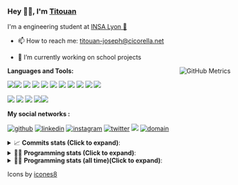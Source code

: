 <!--
**titouan-joseph/titouan-joseph** is a ✨ _special_ ✨ repository because its `README.md` (this file) appears on your GitHub profile.

Here are some ideas to get you started:

- 🔭 I’m currently working on ...
- 🌱 I’m currently learning ...
- 👯 I’m looking to collaborate on ...
- 🤔 I’m looking for help with ...
- 💬 Ask me about ...
- 📫 How to reach me: ...
- 😄 Pronouns: ...
- ⚡ Fun fact: ...
-->

### Hey 👋🏽, I'm [Titouan](https://github.com/Titouan-Joseph) 

I'm a engineering student at  [INSA Lyon 🦏](https://www.insa-lyon.fr/en/)

- 📫 How to reach me: [titouan-joseph@cicorella.net](mailto:titouan-joseph@cicorella.net)
- 🔭 I’m currently working on school projects


  <img align="right" alt="GitHub Metrics" src="https://metrics.lecoq.io/titouan-joseph" />

**Languages and Tools:**

[<img src="https://img.icons8.com/color/48/000000/python.png"/>]()[<img src="https://img.icons8.com/color/48/000000/java-coffee-cup-logo.png"/>]() [<img src="https://img.icons8.com/color/48/000000/c-programming.png"/>]() [<img src="https://img.icons8.com/color/48/000000/javascript.png"/>]() [<img src="https://img.icons8.com/color/48/000000/selenium-test-automation.png"/>]() [<img src="https://img.icons8.com/color/48/000000/git.png"/>]() [<img src="https://img.icons8.com/color/48/000000/console.png"/>]() [<img src="https://img.icons8.com/color/48/000000/android-os.png"/>]() [<img src="https://img.icons8.com/color/48/000000/pycharm.png"/>]() [<img src="https://img.icons8.com/color/48/000000/virtualbox.png"/>]() [<img src="https://img.icons8.com/color/48/000000/windows-10.png"/>]()

[<img src="https://img.icons8.com/color/48/000000/linux.png"/>]() [<img src="https://img.icons8.com/color/48/000000/nginx.png"/>]() [<img src="https://img.icons8.com/color/48/000000/raspberry-pi.png"/>]() [<img src="https://img.icons8.com/color/48/000000/docker.png"/>]()[<img src="https://img.icons8.com/color/48/000000/visual-studio-code-2019.png"/>]()

**My social networks :**

[<img src='https://img.icons8.com/fluent/48/000000/github.png' alt="github">](https://github.com/titouan-joseph)  [<img src='https://img.icons8.com/color/48/000000/linkedin.png' alt='linkedin'>](https://www.linkedin.com/in/titouan-joseph-revol/)  [<img src='https://img.icons8.com/color/48/000000/instagram-new.png' alt='instagram'>](https://www.instagram.com/tit_re/)  [<img src='https://img.icons8.com/color/48/000000/twitter.png' alt='twitter'>](https://twitter.com/josephrevol) [<img src="https://img.icons8.com/color/48/000000/facebook.png"/>](https://www.facebook.com/titre01) [<img src="https://img.icons8.com/fluent/48/000000/domain.png" alt="domain"/>](https://titouan-joseph.cicorella.net)

<details>
 <summary>📈 <b>Commits stats (Click to expand)</b>: </summary>
    <a href="https://sourcerer.io/titouan-joseph"><img src="https://img.shields.io/badge/Python-148%20commits-orange.svg" alt=""></a>
    <a href="https://sourcerer.io/titouan-joseph"><img src="https://img.shields.io/badge/Java-27%20commits-orange.svg" alt=""></a>
    <a href="https://sourcerer.io/titouan-joseph"><img src="https://img.shields.io/badge/C-23%20commits-orange.svg" alt=""></a>
    <a href="https://sourcerer.io/titouan-joseph"><img src="https://img.shields.io/badge/JavaScript-18%20commits-orange.svg" alt=""></a>
</details>


<details>
 <summary>👨‍💻 <b>Programming stats (Click to expand)</b>: </summary>
<!--START_SECTION:waka-->
![Code Time](http://img.shields.io/badge/Code%20Time-855%20hrs%2048%20mins-blue)

**🐱 My GitHub Data** 

> 🏆 135 Contributions in the Year 2022
 > 
> 📦 58.7 kB Used in GitHub's Storage 
 > 
> 🚫 Not Opted to Hire
 > 
> 📜 28 Public Repositories 
 > 
> 🔑 2 Private Repositories  
 > 
**I'm a Night 🦉** 

```text
🌞 Morning    90 commits     ███░░░░░░░░░░░░░░░░░░░░░░   14.83% 
🌆 Daytime    188 commits    ███████░░░░░░░░░░░░░░░░░░   30.97% 
🌃 Evening    294 commits    ████████████░░░░░░░░░░░░░   48.43% 
🌙 Night      35 commits     █░░░░░░░░░░░░░░░░░░░░░░░░   5.77%

```
📅 **I'm Most Productive on Tuesday** 

```text
Monday       103 commits    ████░░░░░░░░░░░░░░░░░░░░░   16.97% 
Tuesday      140 commits    █████░░░░░░░░░░░░░░░░░░░░   23.06% 
Wednesday    111 commits    ████░░░░░░░░░░░░░░░░░░░░░   18.29% 
Thursday     74 commits     ███░░░░░░░░░░░░░░░░░░░░░░   12.19% 
Friday       49 commits     ██░░░░░░░░░░░░░░░░░░░░░░░   8.07% 
Saturday     63 commits     ██░░░░░░░░░░░░░░░░░░░░░░░   10.38% 
Sunday       67 commits     ██░░░░░░░░░░░░░░░░░░░░░░░   11.04%

```


📊 **This Week I Spent My Time On** 

```text
⌚︎ Time Zone: Europe/Paris

💬 Programming Languages: 
TypeScript               3 hrs 47 mins       ███████░░░░░░░░░░░░░░░░░░   30.24% 
Markdown                 3 hrs 45 mins       ███████░░░░░░░░░░░░░░░░░░   29.94% 
Vue.js                   1 hr 59 mins        ████░░░░░░░░░░░░░░░░░░░░░   15.92% 
Other                    1 hr 40 mins        ███░░░░░░░░░░░░░░░░░░░░░░   13.35% 
JavaScript               28 mins             █░░░░░░░░░░░░░░░░░░░░░░░░   3.8%

🔥 Editors: 
VS Code                  11 hrs 15 mins      ██████████████████████░░░   89.73% 
Bash                     1 hr 17 mins        ██░░░░░░░░░░░░░░░░░░░░░░░   10.27%

🐱‍💻 Projects: 
overbookd-mono           6 hrs 18 mins       ████████████░░░░░░░░░░░░░   50.31% 
[CNS] Stage Titouan - Gen4 hrs 5 mins        ████████░░░░░░░░░░░░░░░░░   32.65% 
Terminal                 57 mins             ██░░░░░░░░░░░░░░░░░░░░░░░   7.61% 
Unknown Project          30 mins             █░░░░░░░░░░░░░░░░░░░░░░░░   4.1% 
test                     29 mins             █░░░░░░░░░░░░░░░░░░░░░░░░   3.97%

💻 Operating System: 
Linux                    8 hrs 9 mins        ████████████████░░░░░░░░░   65.02% 
Windows                  4 hrs 23 mins       ████████░░░░░░░░░░░░░░░░░   34.98%

```

**I Mostly Code in Python** 

```text
Python                   19 repos            ██████████████░░░░░░░░░░░   55.88% 
JavaScript               4 repos             ███░░░░░░░░░░░░░░░░░░░░░░   11.76% 
HTML                     2 repos             █░░░░░░░░░░░░░░░░░░░░░░░░   5.88% 
C                        2 repos             █░░░░░░░░░░░░░░░░░░░░░░░░   5.88% 
MATLAB                   2 repos             █░░░░░░░░░░░░░░░░░░░░░░░░   5.88%

```



 Last Updated on 11/05/2022 14:00:36 UTC
<!--END_SECTION:waka-->

</details>

<details>
 <summary>👨‍💻 <b>Programming stats (all time)(Click to expand)</b>: </summary>
    <img src="https://wakatime.com/share/@titouan_joseph/b2dd01ab-0ae9-45a5-9065-5eef2a205b1c.svg">
    <img src="https://wakatime.com/share/@titouan_joseph/5ef9f0c5-69ff-452c-80a9-909df7152407.svg">
    <img src="https://wakatime.com/share/@titouan_joseph/3989b40d-e2ad-4aeb-8f15-b50171502a9a.svg">
</details>

Icons by [icones8](https://icones8.fr/)
